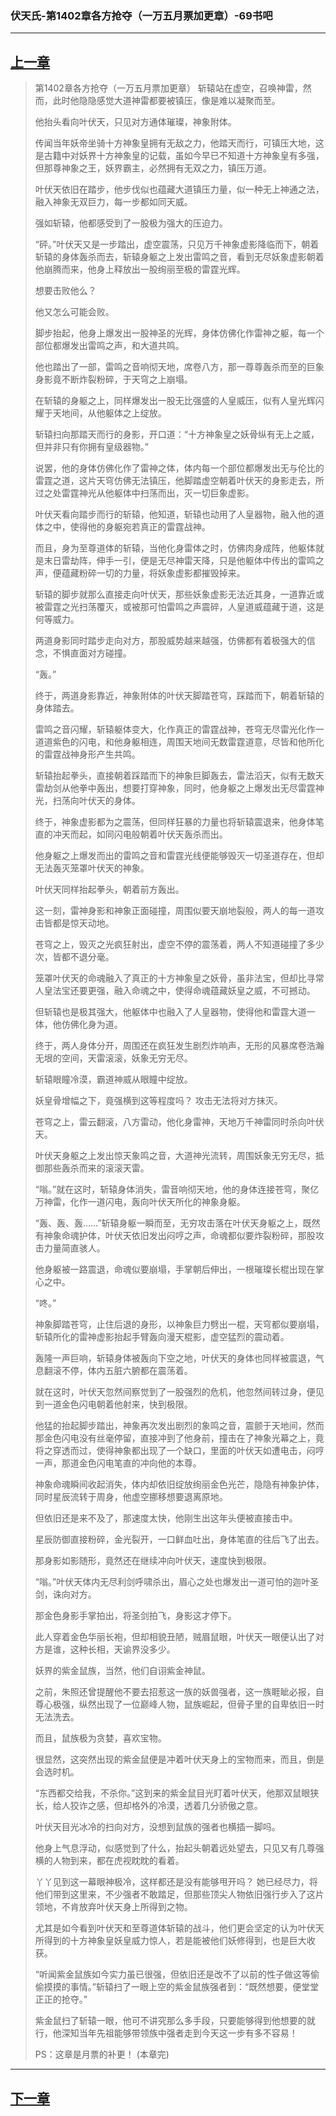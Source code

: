 ### 伏天氏-第1402章各方抢夺（一万五月票加更章）-69书吧

--------
[上一章](./22a00098e49307528a147750ff9e8903.md)
--------


>
>
>
>第1402章各方抢夺（一万五月票加更章）
>斩辕站在虚空，召唤神雷，然而，此时他隐隐感觉大道神雷都要被镇压，像是难以凝聚而至。
>
>他抬头看向叶伏天，只见对方通体璀璨，神象附体。
>
>传闻当年妖帝坐骑十方神象皇拥有无敌之力，他踏天而行，可镇压大地，这是古籍中对妖界十方神象皇的记载，虽如今早已不知道十方神象皇有多强，但那尊神象之王，妖界霸主，必然拥有无双之力，镇压万道。
>
>叶伏天依旧在踏步，他步伐似也蕴藏大道镇压力量，似一种无上神通之法，融入神象无双巨力，每一步都如同天威。
>
>强如斩辕，他都感受到了一股极为强大的压迫力。
>
>“砰。”叶伏天又是一步踏出，虚空震荡，只见万千神象虚影降临而下，朝着斩辕的身体轰杀而去，斩辕身躯之上发出雷鸣之音，看到无尽妖象虚影朝着他崩腾而来，他身上释放出一股绚丽至极的雷霆光辉。
>
>想要击败他么？
>
>他又怎么可能会败。
>
>脚步抬起，他身上爆发出一股神圣的光辉，身体仿佛化作雷神之躯，每一个部位都爆发出雷鸣之声，和大道共鸣。
>
>他也踏出了一部，雷鸣之音响彻天地，席卷八方，那一尊尊轰杀而至的巨象身影竟不断炸裂粉碎，于天穹之上崩塌。
>
>在斩辕的身躯之上，同样爆发出一股无比强盛的人皇威压，似有人皇光辉闪耀于天地间，从他躯体之上绽放。
>
>斩辕扫向那踏天而行的身影，开口道：“十方神象皇之妖骨纵有无上之威，但并非只有你拥有皇级器物。”
>
>说罢，他的身体仿佛化作了雷神之体，体内每一个部位都爆发出无与伦比的雷霆之道，这片天穹仿佛无法镇压，他脚踏虚空朝着叶伏天的身影走去，所过之处雷霆神光从他躯体中扫荡而出，灭一切巨象虚影。
>
>叶伏天看向踏步而行的斩辕，他知道，斩辕也动用了人皇器物，融入他的道体之中，使得他的身躯宛若真正的雷霆战神。
>
>而且，身为至尊道体的斩辕，当他化身雷体之时，仿佛肉身成阵，他躯体就是末日雷劫阵，伸手一引，便是无尽神雷天降，只是他躯体中传出的雷鸣之声，便蕴藏粉碎一切的力量，将妖象虚影都摧毁掉来。
>
>斩辕的脚步就那么直接走向叶伏天，那些妖象虚影无法近其身，一道靠近或被雷霆之光扫荡覆灭，或被那可怕雷鸣之声震碎，人皇道威蕴藏于道，这是何等威力。
>
>两道身影同时踏步走向对方，那股威势越来越强，仿佛都有着极强大的信念，不惧直面对方碰撞。
>
>“轰。”
>
>终于，两道身影靠近，神象附体的叶伏天脚踏苍穹，踩踏而下，朝着斩辕的身体踏去。
>
>雷鸣之音闪耀，斩辕躯体变大，化作真正的雷霆战神，苍穹无尽雷光化作一道道紫色的闪电，和他身躯相连，周围天地间无数雷霆道意，尽皆和他所化的雷霆战神身形产生共鸣。
>
>斩辕抬起拳头，直接朝着踩踏而下的神象巨脚轰去，雷法滔天，似有无数天雷劫剑从他拳中轰出，想要打穿神象，同时，他身躯之上爆发出无尽雷霆神光，扫荡向叶伏天的身体。
>
>终于，神象虚影都为之震荡，但同样狂暴的力量也将斩辕震退来，他身体笔直的冲天而起，如同闪电般朝着叶伏天轰杀而出。
>
>他身躯之上爆发而出的雷鸣之音和雷霆光线便能够毁灭一切圣道存在，但却无法轰灭笼罩叶伏天的神象。
>
>叶伏天同样抬起拳头，朝着前方轰出。
>
>这一刻，雷神身影和神象正面碰撞，周围似要天崩地裂般，两人的每一道攻击皆都是惊天动地。
>
>苍穹之上，毁灭之光疯狂射出，虚空不停的震荡着，两人不知道碰撞了多少次，皆都不退分毫。
>
>笼罩叶伏天的命魂融入了真正的十方神象皇之妖骨，虽非法宝，但却比寻常人皇法宝还要更强，融入命魂之中，使得命魂蕴藏妖皇之威，不可撼动。
>
>但斩辕也是极其强大，他躯体中也融入了人皇器物，使得他和雷霆大道一体，他仿佛化身为道。
>
>终于，两人身体分开，周围还在疯狂发生剧烈炸响声，无形的风暴席卷浩瀚无垠的空间，天雷滚滚，妖象无穷无尽。
>
>斩辕眼瞳冷漠，霸道神威从眼瞳中绽放。
>
>妖皇骨增幅之下，竟强横到这等程度吗？
>攻击无法将对方抹灭。
>
>苍穹之上，雷云翻滚，八方雷动，他化身雷神，天地万千神雷同时杀向叶伏天。
>
>叶伏天身躯之上发出惊天象鸣之音，大道神光流转，周围妖象无穷无尽，抵御那些轰杀而来的滚滚天雷。
>
>“嗡。”就在这时，斩辕身体消失，雷音响彻天地，他的身体连接苍穹，聚亿万神雷，化作一道闪电，轰向叶伏天所化的神象身躯。
>
>“轰、轰、轰……”斩辕身躯一瞬而至，无穷攻击落在叶伏天身躯之上，既然有神象命魂护体，叶伏天依旧发出闷哼之声，命魂都似要炸裂粉碎，那股攻击力量简直骇人。
>
>他身躯被一路震退，命魂似要崩塌，手掌朝后伸出，一根璀璨长棍出现在掌心之中。
>
>“咚。”
>
>神象脚踏苍穹，止住后退的身形，以神象巨力劈出一棍，天穹都似要崩塌，斩辕所化的雷神虚影抬起手臂轰向漫天棍影，虚空猛烈的震动着。
>
>轰隆一声巨响，斩辕身体被轰向下空之地，叶伏天的身体也同样被震退，气息翻滚不停，体内五脏六腑都在震荡着。
>
>就在这时，叶伏天忽然间察觉到了一股强烈的危机，他忽然间转过身，便见到一道金色闪电朝着他射来，快到极限。
>
>他猛的抬起脚步踏出，神象再次发出剧烈的象鸣之音，震颤于天地间，然而那金色闪电没有丝毫停留，直接冲到了他身前，撞击在了神象光幕之上，竟将之穿透而过，使得神象都出现了一个缺口，里面的叶伏天如遭电击，闷哼一声，那道金色闪电笔直的冲向他的本尊。
>
>神象命魂瞬间收起消失，体内却依旧绽放绚丽金色光芒，隐隐有神象护体，同时星辰流转于周身，他虚空挪移想要退离原地。
>
>但依旧还是来不及了，那速度太快，他刚生出这年头便被直接击中。
>
>星辰防御直接粉碎，金光裂开，一口鲜血吐出，身体笔直的往后飞了出去。
>
>那身影如影随形，竟然还在继续冲向叶伏天，速度快到极限。
>
>“嗡。”叶伏天体内无尽利剑呼啸杀出，眉心之处也爆发出一道可怕的迦叶圣剑，诛向对方。
>
>那金色身影手掌拍出，将圣剑拍飞，身影这才停下。
>
>此人穿着金色华丽长袍，但却相貌丑陋，贼眉鼠眼，叶伏天一眼便认出了对方是谁，这种长相，天谕界没多少。
>
>妖界的紫金鼠族，当然，他们自诩紫金神鼠。
>
>之前，朱照还曾提醒他不要去招惹这一族的妖兽强者，这一族睚眦必报，自尊心极强，纵然出现了一位巅峰人物，鼠族崛起，但骨子里的自卑依旧一时无法洗去。
>
>而且，鼠族极为贪婪，喜欢宝物。
>
>很显然，这突然出现的紫金鼠便是冲着叶伏天身上的宝物而来，而且，倒是会选时机。
>
>“东西都交给我，不杀你。”这到来的紫金鼠目光盯着叶伏天，他那双鼠眼狭长，给人狡诈之感，但却格外的冷漠，透着几分骄傲之意。
>
>叶伏天目光冰冷的扫向对方，没想到鼠族的强者也横插一脚吗。
>
>他身上气息浮动，似感觉到了什么，抬起头朝着远处望去，只见又有几尊强横的人物到来，都在虎视眈眈的看着。
>
>丫丫见到这一幕眼神极冷，这样都还是没有能够甩开吗？
>她已经尽力，将他们带到这里来，不少强者不敢踏足，但那些顶尖人物依旧强行步入了这片领地，不肯放弃叶伏天身上所得到之物。
>
>尤其是如今看到叶伏天和至尊道体斩辕的战斗，他们更会坚定的认为叶伏天所得到的十方神象皇妖皇威力惊人，若是能被他们妖修得到，也是巨大收获。
>
>“听闻紫金鼠族如今实力虽已很强，但依旧还是改不了以前的性子做这等偷偷摸摸的事情。”斩辕扫了一眼上空的紫金鼠族强者到：“既然想要，便堂堂正正的抢夺。”
>
>紫金鼠扫了斩辕一眼，他可不讲究那么多手段，只要能够得到他想要的就行，他深知当年先祖能够带领族中强者走到今天这一步有多不容易！
>
>PS：这章是月票的补更！
>(本章完)
>
>

--------
[下一章](./3288f0ab65b704a8e2e2dcd619bb0846.md)
--------
